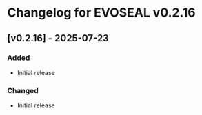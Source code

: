 # Changelog for EVOSEAL v0.2.16

## [v0.2.16] - 2025-07-23

### Added
- Initial release

### Changed
- Initial release
